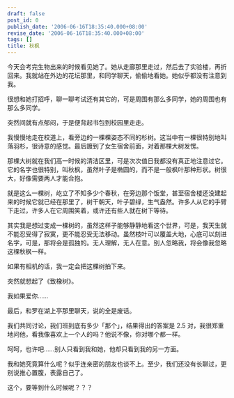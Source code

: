```yaml
---
draft: false
post_id: 0
publish_date: '2006-06-16T18:35:40.000+08:00'
revise_date: '2006-06-16T18:35:40.000+08:00'
tags: []
title: 秋枫
---
```


今天会考完生物出来的时候看见她了。她从走廊那里走过，然后去了实验楼，再折回来。我就站在外边的花坛那里，和同学聊天，偷偷地看她。她似乎都没有注意到我。

很想和她打招呼，聊一聊考试还有其它的，可是周围有那么多同学，她的周围也有那么多同学。

突然间就有点郁闷，于是便背起书包到校园里走走。

我慢慢地走在校道上，看旁边的一棵棵姿态不同的杉树。这当中有一棵很特别地叫落羽杉，很诗意的感觉。最后踱到了女生宿舍前面，对着那棵大树发愣。

那棵大树就在我们高一时候的清洁区里，可是次次值日我都没有真正地注意过它。它的名字也很特别，叫秋枫，虽然叶子是椭圆的，而不是一般枫叶那种形状。树很大，好像需要两人才能合抱。

就是这么一棵树，屹立了不知多少个春秋，在旁边那个饭堂，甚至宿舍楼还没建起来的时候它就已经在那里了，树干朝天，叶子碧绿，生气盎然。许多人从它的手臂下走过，许多人在它周围笑着，或许还有些人就在树下等待。

其实我是想过变成一棵树的，虽然这样子能够静静地看这个世界，可是，我天生就不能忍受得了寂寞，更不能忍受无法移动。虽然枝叶可以覆盖大地，心底可以刻进名字，可是，那将会是孤独的。无人理解，无人在意。别人忽略我，将会像我忽略这棵秋枫一样。

如果有相机的话，我一定会把这棵树拍下来。

突然就想起了《致橡树》。

我如果爱你……

最后，和罗在湖上亭那里聊天，说的全是废话。

我们共同讨论，我们班到底有多少「那个」，结果得出的答案是 2.5 对，我很郑重地问他，看我像喜欢上一个人的吗？他说不像，你对哪个都一样。

呵呵，也许吧……别人只看到我和她，他却只看到我的另一方面。

我和她究竟算什么呢？似乎连亲密的朋友也谈不上。至少，我们还没有长聊过，更别说推心置腹，表露自己了。

这个，要等到什么时候呢？？？
